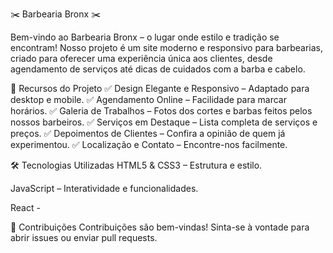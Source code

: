 ✂️ Barbearia Bronx ✂️


Bem-vindo ao Barbearia  Bronx – o lugar onde estilo e tradição se encontram! Nosso projeto é um site moderno e responsivo para barbearias, criado para oferecer uma experiência única aos clientes, desde agendamento de serviços até dicas de cuidados com a barba e cabelo.

🚀 Recursos do Projeto
✅ Design Elegante e Responsivo – Adaptado para desktop e mobile.
✅ Agendamento Online – Facilidade para marcar horários.
✅ Galeria de Trabalhos – Fotos dos cortes e barbas feitos pelos nossos barbeiros.
✅ Serviços em Destaque – Lista completa de serviços e preços.
✅ Depoimentos de Clientes – Confira a opinião de quem já experimentou.
✅ Localização e Contato – Encontre-nos facilmente.

🛠️ Tecnologias Utilizadas
HTML5 & CSS3 – Estrutura e estilo.

JavaScript – Interatividade e funcionalidades.

React - 

🤝 Contribuições
Contribuições são bem-vindas! Sinta-se à vontade para abrir issues ou enviar pull requests.
